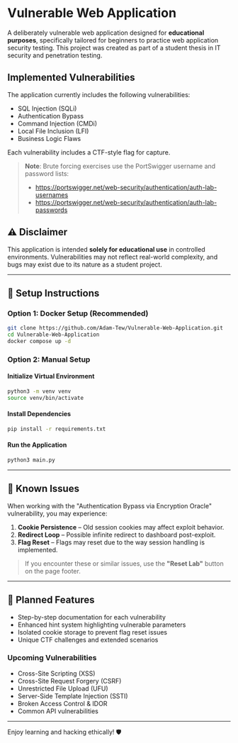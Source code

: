 # Vulnerable Web Application

A deliberately vulnerable web application designed for **educational purposes**, specifically tailored for beginners to practice web application security testing. This project was created as part of a student thesis in IT security and penetration testing.

## Implemented Vulnerabilities

The application currently includes the following vulnerabilities:

- SQL Injection (SQLi)
- Authentication Bypass
- Command Injection (CMDi)
- Local File Inclusion (LFI)
- Business Logic Flaws

Each vulnerability includes a CTF-style flag for capture.

> **Note**: Brute forcing exercises use the PortSwigger username and password lists:
> - https://portswigger.net/web-security/authentication/auth-lab-usernames
> - https://portswigger.net/web-security/authentication/auth-lab-passwords

## ⚠️ Disclaimer

This application is intended **solely for educational use** in controlled environments. Vulnerabilities may not reflect real-world complexity, and bugs may exist due to its nature as a student project.

---

## 🚀 Setup Instructions

### Option 1: Docker Setup (Recommended)

```bash
git clone https://github.com/Adam-Tew/Vulnerable-Web-Application.git
cd Vulnerable-Web-Application
docker compose up -d
```

### Option 2: Manual Setup

#### Initialize Virtual Environment

```bash
python3 -m venv venv
source venv/bin/activate
```

#### Install Dependencies

```bash
pip install -r requirements.txt
```

#### Run the Application

```bash
python3 main.py
```

---

## 🐛 Known Issues

When working with the "Authentication Bypass via Encryption Oracle" vulnerability, you may experience:

1. **Cookie Persistence** – Old session cookies may affect exploit behavior.
2. **Redirect Loop** – Possible infinite redirect to dashboard post-exploit.
3. **Flag Reset** – Flags may reset due to the way session handling is implemented.

> If you encounter these or similar issues, use the **"Reset Lab"** button on the page footer.

---

## 📅 Planned Features

- Step-by-step documentation for each vulnerability
- Enhanced hint system highlighting vulnerable parameters
- Isolated cookie storage to prevent flag reset issues
- Unique CTF challenges and extended scenarios

### Upcoming Vulnerabilities

- Cross-Site Scripting (XSS)
- Cross-Site Request Forgery (CSRF)
- Unrestricted File Upload (UFU)
- Server-Side Template Injection (SSTI)
- Broken Access Control & IDOR
- Common API vulnerabilities

---

Enjoy learning and hacking ethically! 🛡️
